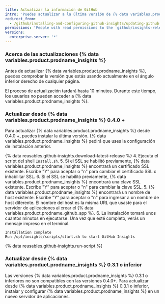 ```yaml
---
title: Actualizar la información de GitHub
intro: 'Puedes actualizar a la última versión de {% data variables.product.prodname_insights %} para beneficiarte de las mejoras y correcciones de errores.'
redirect_from:
  - /github/installing-and-configuring-github-insights/updating-github-insights
permissions: 'People with read permissions to the `github/insights-releases` repository and administrative access to the application server can update {% data variables.product.prodname_insights %}.'
versions:
  enterprise-server: '*'
---
```


### Acerca de las actualizaciones {% data variables.product.prodname_insights %}

Antes de actualizar {% data variables.product.prodname_insights %}, puedes comprobar la versión que estás usando actualmente en el ángulo inferior derecho de cualquier página.

El proceso de actualización tardará hasta 10 minutos. Durante este tiempo, los usuarios no pueden acceder a {% data variables.product.prodname_insights %}.

### Actualizar desde {% data variables.product.prodname_insights %} 0.4.0 +

Para actualizar {% data variables.product.prodname_insights %} desde 0.4.0 +, puedes instalar la última versión. {% data variables.product.prodname_insights %} pedirá que uses la configuración de instalación anterior.

{% data reusables.github-insights.download-latest-release %}
4. Ejecuta el script del shell `Install.sh`.
5. Si el SSL se habilitó previamente, {% data variables.product.prodname_insights %} encontrará un certificado SSL existente. Escribe "Y" para aceptar o "n" para cambiar el certificado SSL o inhabilitar SSL.
6. Si el SSL se habilitó previamente, {% data variables.product.prodname_insights %} encontrará una clave SSL existente. Escribe "Y" para aceptar o "n" para cambiar la clave SSL.
5. {% data variables.product.prodname_insights %} encontrará un nombre de host existente. Escribe "Y" para aceptar o "n" para ingresar a un nombre de host diferente. El nombre del host es la misma URL que usaste para el servidor de aplicaciones al crear el {% data variables.product.prodname_github_app %}.
6. La instalación tomará unos cuantos minutos en ejecutarse. Una vez que esté completo, verás un mensaje impreso en el terminal.
  ```
  Installation complete
  Run /opt/insights/scripts/start.sh to start GitHub Insights
  ```
{% data reusables.github-insights.run-script %}

### Actualizar desde {% data variables.product.prodname_insights %} 0.3.1 o inferior

Las versiones {% data variables.product.prodname_insights %} 0.3.1 o inferiores no son compatibles con las versiones 0.4.0+. Para actualizar desde {% data variables.product.prodname_insights %} 0.3.1 o inferior, instalar y configurar {% data variables.product.prodname_insights %} en un nuevo servidor de aplicaciones.
